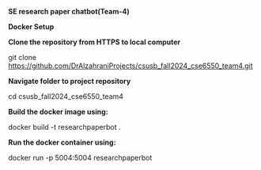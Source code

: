 **SE research paper chatbot(Team-4)**

**Docker Setup**

**Clone the repository from HTTPS to local computer**

git clone https://github.com/DrAlzahraniProjects/csusb_fall2024_cse6550_team4.git

**Navigate folder to project repository**

cd csusb_fall2024_cse6550_team4

**Build the docker image using:**

docker build -t researchpaperbot .

**Run the docker container using:**

docker run -p 5004:5004 researchpaperbot
